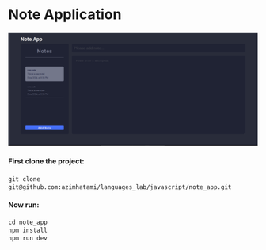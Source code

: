 # Note Application
![screenshot](public/test.png)

#### First clone the project:
```
git clone git@github.com:azimhatami/languages_lab/javascript/note_app.git
```

#### Now run:
```
cd note_app
npm install
npm run dev
```
